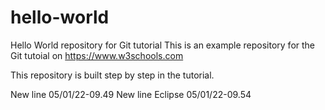 # hello-world
Hello World repository for Git tutorial
This is an example repository for the Git tutoial on https://www.w3schools.com

This repository is built step by step in the tutorial.

New line 05/01/22-09.49
New line Eclipse 05/01/22-09.54
